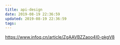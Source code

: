 ```yaml
---
title: api-design
date: 2019-08-19 22:36:59
updated: 2019-08-19 22:36:59
tags:
---
```



https://www.infoq.cn/article/ZgAAVBZZaoo4I0-pkgV8